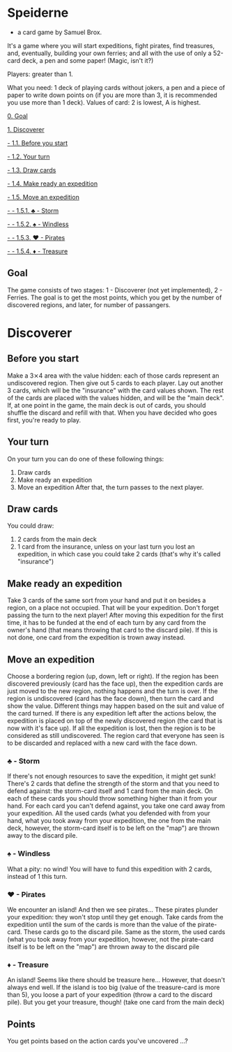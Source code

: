 # Speiderne
- a card game by Samuel Brox.

It's a game where you will start expeditions, fight pirates, find treasures, and, eventually, building your own ferries; and all with the use of only a 52-card deck, a pen and some paper! (Magic, isn't it?)

Players: greater than 1.

What you need: 1 deck of playing cards without jokers, a pen and a piece of paper to write down points on (if you are more than 3, it is recommended you use more than 1 deck).
Values of card: 2 is lowest, A is highest.

[0. Goal](#goal)

[1. Discoverer](#discover)

[- 1.1. Before you start](#beforestart)

[- 1.2. Your turn](#turn)

[- 1.3. Draw cards](#cards)

[- 1.4. Make ready an expedition](#makexp)

[- 1.5. Move an expedition](#movexp)

[- - 1.5.1. ♣ - Storm](#storm)

[- - 1.5.2. ♠ - Windless](#windless)

[- - 1.5.3. ♥ - Pirates](#pirates)

[- - 1.5.4. ♦ - Treasure](#treasure)


## Goal<a name="goal"></a>
The game consists of two stages: 1 - Discoverer (not yet implemented), 2 - Ferries. The goal is to get the most points, which you get by the number of discovered regions, and later, for number of passangers.
# Discoverer<a name="discover"></a>
## Before you start<a name="beforestart"></a>
Make a 3⨯4 area with the value hidden: each of those cards represent an undiscovered region. Then give out 5 cards to each player. Lay out another 3 cards, which will be the "insurance" with the card values shown. The rest of the cards are placed with the values hidden, and will be the "main deck". If, at one point in the game, the main deck is out of cards, you should shuffle the discard and refill with that. When you have decided who goes first, you're ready to play.
## Your turn<a name="turn"></a>
On your turn you can do one of these following things:
1. Draw cards
2. Make ready an expedition
3. Move an expedition
After that, the turn passes to the next player.
## Draw cards<a name="cards"></a>
You could draw:
1. 2 cards from the main deck
2. 1 card from the insurance, unless on your last turn you lost an expedition, in which case you could take 2 cards (that's why it's called "insurance")
## Make ready an expedition<a name="makexp"></a>
Take 3 cards of the same sort from your hand and put it on besides a region, on a place not occupied. That will be your expedition. Don't forget passing the turn to the next player! <a name="fund"></a>After moving this expedition for the first time, it has to be funded at the end of each turn by any card from the owner's hand (that means throwing that card to the discard pile). If this is not done, one card from the expedition is trown away instead.
## Move an expedition<a name="movexp"></a>
Choose a bordering region (up, down, left or right).  If the region has been discovered previously (card has the face up), then the expedition cards are just moved to the new region, nothing happens and the turn is over.  If the region is undiscovered (card has the face down), then turn the card and show the value. Different things may happen based on the suit and value of the card turned. If there is any expedition left after the actions below, the expedition is placed on top of the newly discovered region (the card that is now with it's face up).  If all the expedition is lost, then the region is to be considered as still undiscovered.  The region card that everyone has seen is to be discarded and replaced with a new card with the face down.
### ♣ - Storm<a name="storm"></a>
If there's not enough resources to save the expedition, it might get sunk! There's 2 cards that define the strength of the storm and that you need to defend against: the storm-card itself and 1 card from the main deck. On each of these cards you should throw something higher than it from your hand. For each card you can't defend against, you take one card away from your expedition. All the used cards (what you defended with from your hand, what you took away from your expedition, the one from the main deck, however, the storm-card itself is to be left on the "map") are thrown away to the discard pile.
### ♠ - Windless<a name="windless"></a>
What a pity: no wind! You will have to fund this expedition with 2 cards, instead of 1 this turn.
### ♥ - Pirates<a name="pirates"></a>
We encounter an island! And then we see pirates... These pirates plunder your expedition: they won't stop until they get enough. Take cards from the expedition until the sum of the cards is more than the value of the pirate-card. These cards go to the discard pile. Same as the storm, the used cards (what you took away from your expedition, however, not the pirate-card itself is to be left on the "map") are thrown away to the discard pile
### ♦ - Treasure<a name="treasure"></a>
An island! Seems like there should be treasure here... However, that doesn't always end well. If the island is too big (value of the treasure-card is more than 5), you loose a part of your expedition (throw a card to the discard pile). But you get your treasure, though! (take one card from the main deck)
## Points
You get points based on the action cards you've uncovered ...?
